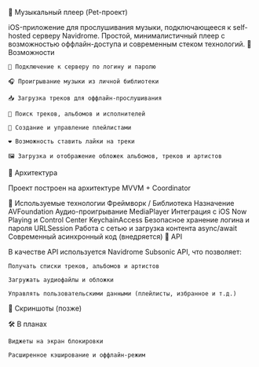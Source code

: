 🎵 Музыкальный плеер (Pet-проект)

iOS-приложение для прослушивания музыки, подключающееся к self-hosted серверу Navidrome. Простой, минималистичный плеер с возможностью оффлайн-доступа и современным стеком технологий.
🚀 Возможности

    🔐 Подключение к серверу по логину и паролю

    🎧 Проигрывание музыки из личной библиотеки

    📥 Загрузка треков для оффлайн-прослушивания

    🔎 Поиск треков, альбомов и исполнителей

    📃 Создание и управление плейлистами

    ❤️ Возможность ставить лайки на треки

    🖼️ Загрузка и отображение обложек альбомов, треков и артистов

🧠 Архитектура

Проект построен на архитектуре MVVM + Coordinator

🧰 Используемые технологии
Фреймворк / Библиотека	Назначение
AVFoundation	Аудио-проигрывание
MediaPlayer	Интеграция с iOS Now Playing и Control Center
KeychainAccess	Безопасное хранение логина и пароля
URLSession	Работа с сетью и загрузка контента
async/await	Современный асинхронный код (внедряется)
🔌 API

В качестве API используется Navidrome Subsonic API, что позволяет:

    Получать списки треков, альбомов и артистов

    Загружать аудиофайлы и обложки

    Управлять пользовательскими данными (плейлисты, избранное и т.д.)

📱 Скриншоты (позже)

🛠️ В планах

    Виджеты на экран блокировки

    Расширенное кэширование и оффлайн-режим